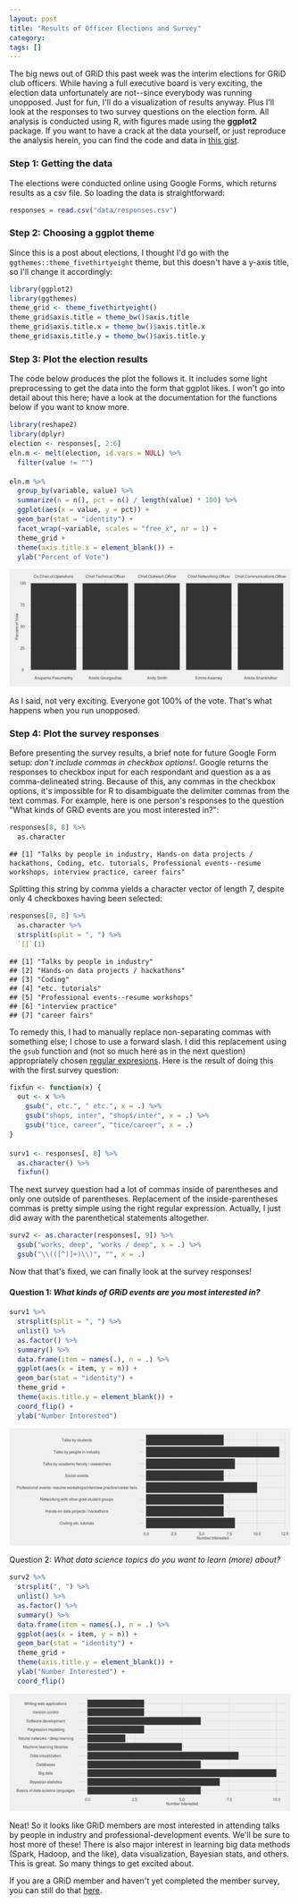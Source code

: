 ```yaml
---
layout: post
title: "Results of Officer Elections and Survey"
category: 
tags: []
---
```


The big news out of GRiD this past week was the interim elections for GRiD club officers. While having a full executive board is very exciting, the election data unfortunately are not--since everybody was running unopposed. Just for fun, I'll do a visualization of results anyway. Plus I'll look at the responses to two survey questions on the election form. All analysis is conducted using R, with figures made using the **ggplot2** package. If you want to have a crack at the data yourself, or just reproduce the analysis herein, you can find the code and data in [this gist](https://gist.github.com/markwh/b55b11f1bd8dc116a365). 

### Step 1: Getting the data

The elections were conducted online using Google Forms, which returns results as a csv file. So loading the data is straightforward:


```r
responses = read.csv("data/responses.csv")
```


### Step 2: Choosing a ggplot theme 

Since this is a post about elections, I thought I'd go with the `ggthemes::theme_fivethirtyeight` theme, but this doesn't have a y-axis title, so I'll change it accordingly:


```r
library(ggplot2)
library(ggthemes)
theme_grid <- theme_fivethirtyeight()
theme_grid$axis.title = theme_bw()$axis.title
theme_grid$axis.title.x = theme_bw()$axis.title.x
theme_grid$axis.title.y = theme_bw()$axis.title.y 
```


### Step 3: Plot the election results

The code below produces the plot the follows it. It includes some light preprocessing to get the data into the form that ggplot likes. I won't go into detail about this here; have a look at the documentation for the functions below if you want to know more.


```r
library(reshape2)
library(dplyr)
election <- responses[, 2:6]
eln.m <- melt(election, id.vars = NULL) %>%
  filter(value != "")

eln.m %>%
  group_by(variable, value) %>%
  summarize(n = n(), pct = n() / length(value) * 100) %>%
  ggplot(aes(x = value, y = pct)) +
  geom_bar(stat = "identity") +
  facet_wrap(~variable, scales = "free_x", nr = 1) +
  theme_grid +
  theme(axis.title.x = element_blank()) +
  ylab("Percent of Vote")
```

![](../assets/electionResults/unnamed-chunk-4-1.png) 

As I said, not very exciting. Everyone got 100% of the vote. That's what happens when you run unopposed.


### Step 4: Plot the survey responses

Before presenting the survey results, a brief note for future Google Form setup: *don't include commas in checkbox options!*. Google returns the responses to checkbox input for each respondant and question as a as comma-delineated string. Because of this, any commas in the checkbox options, it's impossible for R to disambiguate the delimiter commas from the text commas. For example, here is one person's responses to the question "What kinds of GRiD events are you most interested in?":



```r
responses[8, 8] %>%
  as.character
```

```
## [1] "Talks by people in industry, Hands-on data projects / hackathons, Coding, etc. tutorials, Professional events--resume workshops, interview practice, career fairs"
```

Splitting this string by comma yields a character vector of length 7, despite only 4 checkboxes having been selected:


```r
responses[8, 8] %>%
  as.character %>%
  strsplit(split = ", ") %>%
  `[[`(1)
```

```
## [1] "Talks by people in industry"          
## [2] "Hands-on data projects / hackathons"  
## [3] "Coding"                               
## [4] "etc. tutorials"                       
## [5] "Professional events--resume workshops"
## [6] "interview practice"                   
## [7] "career fairs"
```

To remedy this, I had to manually replace non-separating commas with something else; I chose to use a forward slash. I did this replacement using the `gsub` function and (not so much here as in the next question) appropriately chosen [regular expresions](https://en.wikipedia.org/wiki/Regular_expression). Here is the result of doing this with the first survey question:


```r
fixfun <- function(x) {
  out <- x %>%
    gsub(", etc.", " etc.", x = .) %>%
    gsub("shops, inter", "shops/inter", x = .) %>%
    gsub("tice, career", "tice/career", x = .)
}

surv1 <- responses[, 8] %>% 
  as.character() %>%
  fixfun()
```

The next survey question had a lot of commas inside of parentheses and only one outside of parentheses. Replacement of the inside-parentheses commas is pretty simple using the right regular expression. Actually, I just did away with the parenthetical statements altogether. 


```r
surv2 <- as.character(responses[, 9]) %>%
  gsub("works, deep", "works / deep", x = .) %>%
  gsub("\\(([^)]+)\\)", "", x = .)
```

Now that that's fixed, we can finally look at the survey responses!

#### Question 1: *What kinds of GRiD events are you most interested in?*


```r
surv1 %>%
  strsplit(split = ", ") %>%
  unlist() %>%
  as.factor() %>%
  summary() %>%
  data.frame(item = names(.), n = .) %>%
  ggplot(aes(x = item, y = n)) + 
  geom_bar(stat = "identity") +
  theme_grid +
  theme(axis.title.y = element_blank()) +
  coord_flip() +
  ylab("Number Interested")
```

![](../assets/electionResults/unnamed-chunk-9-1.png) 

Question 2: *What data science topics do you want to learn (more) about?*


```r
surv2 %>%
  strsplit(", ") %>%
  unlist() %>%
  as.factor() %>%
  summary() %>%
  data.frame(item = names(.), n = .) %>%
  ggplot(aes(x = item, y = n)) + 
  geom_bar(stat = "identity") +
  theme_grid +
  theme(axis.title.y = element_blank()) +
  ylab("Number Interested") +
  coord_flip()
```

![](../assets/electionResults/unnamed-chunk-10-1.png) 

Neat! So it looks like GRiD members are most interested in attending talks by people in industry and professional-development events. We'll be sure to host more of these! There is also major interest in learning big data methods (Spark, Hadoop, and the like), data visualization, Bayesian stats, and others. This is great. So many things to get excited about. 

If you are a GRiD member and haven't yet completed the member survey, you can still do that [here](http://goo.gl/forms/t8pPMoAj4K).
